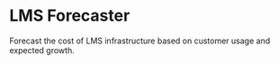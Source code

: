 # LMS Forecaster

Forecast the cost of LMS infrastructure based on customer usage and expected growth.
